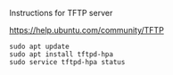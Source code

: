 Instructions for TFTP server

https://help.ubuntu.com/community/TFTP

```
sudo apt update
sudo apt install tftpd-hpa
sudo service tftpd-hpa status
```
